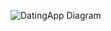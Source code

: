 ![DatingApp Diagram](https://user-images.githubusercontent.com/48783255/221888699-fcf8b46b-5152-425e-85a3-ac459df41228.png)
